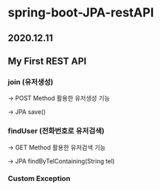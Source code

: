 # spring-boot-JPA-restAPI

## 2020.12.11
## My First REST API

### join (유저생성)
  -> POST Method 활용한 유저생성 기능
  
  -> JPA save()
  
### findUser (전화번호로 유저검색)
  -> GET Method 활용한 유저검색 기능
  
  -> JPA findByTelContaining(String tel)
  
### Custom Exception
